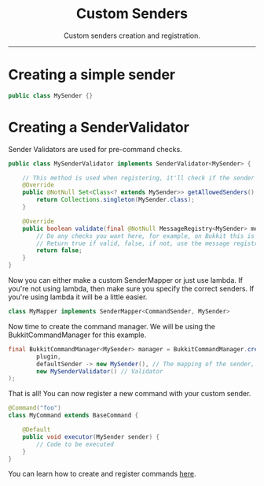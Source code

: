<center><h1>Custom Senders</h1></center>
<center><p>Custom senders creation and registration.</p></center>

---

# Creating a simple sender
```java
public class MySender {}
```

# Creating a SenderValidator
Sender Validators are used for pre-command checks.
```java
public class MySenderValidator implements SenderValidator<MySender> {

    // This method is used when registering, it'll check if the sender declared in the command method is valid or not
    @Override
    public @NotNull Set<Class<? extends MySender>> getAllowedSenders() {
        return Collections.singleton(MySender.class);
    }

    @Override
    public boolean validate(final @NotNull MessageRegistry<MySender> messageRegistry, final @NotNull SubCommand<MySender> subCommand, final @NotNull MySender sender) {
        // Do any checks you want here, for example, on Bukkit this is where it checks if the subcommand is console only, or player only, etc.
        // Return true if valid, false, if not, use the message registry to send messages to the player if you want
        return false;
    }
}
```
Now you can either make a custom SenderMapper or just use lambda.
If you're not using lambda, then make sure you specify the correct senders. If you're using lambda it will be a little easier.
```java
class MyMapper implements SenderMapper<CommandSender, MySender>
```
Now time to create the command manager. We will be using the BukkitCommandManager for this example.
```java
final BukkitCommandManager<MySender> manager = BukkitCommandManager.create(
        plugin,
        defaultSender -> new MySender(), // The mapping of the sender, pass a new instance if you don't want lambda
        new MySenderValidator() // Validator
);
```
That is all! You can now register a new command with your custom sender.
```java
@Command("foo")
class MyCommand extends BaseCommand {

	@Default
	public void executor(MySender sender) {
		// Code to be executed
	}
}
```
You can learn how to create and register commands [here](commands).
